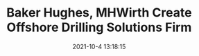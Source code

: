 ---
"title": "Baker Hughes, MHWirth Create Offshore Drilling Solutions Firm"
"date": "2021-10-4 13:18:15"
"feed_name": "RIGZONE"
"feed_website": "http://www.rigzone.com/"
"feed_rss": "http://www.rigzone.com/news/rss/rigzone_latest.aspx"
"link": "https://www.rigzone.com/news/baker_hughes_mhwirth_create_offshore_drilling_solutions_firm-04-oct-2021-166609-article/?rss=true"
"source": "None"
"file": "_posts/2021-1-1-b4349f184f60f7637a19df5dfdc0dd9da23c93c6.md"
"accident": "0"
"drilling": "0"
"dead": "0"
"injured": "0"
"arrested": "0"
"place": "unknown place"
"where": "unknown site"
"causes": "unknown"
"place_uri": "unknown place"
---